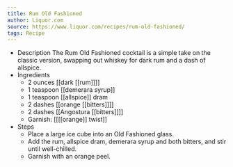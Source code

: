 ```yaml
---
title: Rum Old Fashioned
author: Liquor.com
source: https://www.liquor.com/recipes/rum-old-fashioned/
tags: Recipe
---
```


- Description
  The Rum Old Fashioned cocktail is a simple take on the classic version, swapping out whiskey for dark rum and a dash of allspice.
- Ingredients
	- 2 ounces [[dark [[rum]]]]
	- 1 teaspoon [[demerara syrup]]
	- 1 teaspoon [[allspice]] dram
	- 2 dashes [[orange [[bitters]]]]
	- 2 dashes [[Angostura [[bitters]]]]
	- Garnish: [[[[orange]] twist]]
- Steps
	- Place a large ice cube into an Old Fashioned glass.
	- Add the rum, allspice dram, demerara syrup and both bitters, and stir until well-chilled.
	- Garnish with an orange peel.